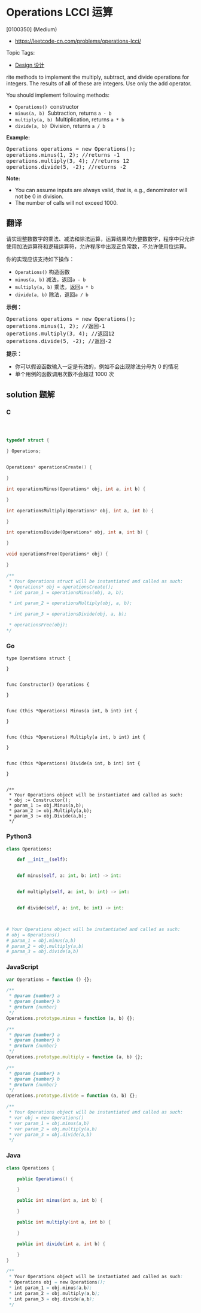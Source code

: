 # Operations LCCI 运算

[0100350] (Medium)

- https://leetcode-cn.com/problems/operations-lcci/

Topic Tags:

- [Design 设计](https://leetcode-cn.com/tag/design/)

rite methods to implement the multiply, subtract, and divide operations for integers. The results of all of these are integers. Use only the add operator.

You should implement following methods:

- `Operations()`  constructor
- `minus(a, b)`  Subtraction, returns `a - b`
- `multiply(a, b)`  Multiplication, returns `a * b`
- `divide(a, b)`  Division, returns `a / b`

**Example:**

<pre>Operations operations = new Operations();
operations.minus(1, 2); //returns -1
operations.multiply(3, 4); //returns 12
operations.divide(5, -2); //returns -2
</pre>

**Note:**

- You can assume inputs are always valid, that is, e.g., denominator will not be 0 in division.
- The number of calls will not exceed 1000.

## 翻译

请实现整数数字的乘法、减法和除法运算，运算结果均为整数数字，程序中只允许使用加法运算符和逻辑运算符，允许程序中出现正负常数，不允许使用位运算。

你的实现应该支持如下操作：

- `Operations()` 构造函数
- `minus(a, b)` 减法，返回`a - b`
- `multiply(a, b)` 乘法，返回`a * b`
- `divide(a, b)` 除法，返回`a / b`

**示例：**

<pre>Operations operations = new Operations();
operations.minus(1, 2); //返回-1
operations.multiply(3, 4); //返回12
operations.divide(5, -2); //返回-2
</pre>

**提示：**

- 你可以假设函数输入一定是有效的，例如不会出现除法分母为 0 的情况
- 单个用例的函数调用次数不会超过 1000 次

## solution 题解

### C

```c



typedef struct {

} Operations;


Operations* operationsCreate() {

}

int operationsMinus(Operations* obj, int a, int b) {

}

int operationsMultiply(Operations* obj, int a, int b) {

}

int operationsDivide(Operations* obj, int a, int b) {

}

void operationsFree(Operations* obj) {

}

/**
 * Your Operations struct will be instantiated and called as such:
 * Operations* obj = operationsCreate();
 * int param_1 = operationsMinus(obj, a, b);

 * int param_2 = operationsMultiply(obj, a, b);

 * int param_3 = operationsDivide(obj, a, b);

 * operationsFree(obj);
*/
```

### Go

```golang
type Operations struct {

}


func Constructor() Operations {

}


func (this *Operations) Minus(a int, b int) int {

}


func (this *Operations) Multiply(a int, b int) int {

}


func (this *Operations) Divide(a int, b int) int {

}


/**
 * Your Operations object will be instantiated and called as such:
 * obj := Constructor();
 * param_1 := obj.Minus(a,b);
 * param_2 := obj.Multiply(a,b);
 * param_3 := obj.Divide(a,b);
 */
```

### Python3

```python
class Operations:

    def __init__(self):


    def minus(self, a: int, b: int) -> int:


    def multiply(self, a: int, b: int) -> int:


    def divide(self, a: int, b: int) -> int:



# Your Operations object will be instantiated and called as such:
# obj = Operations()
# param_1 = obj.minus(a,b)
# param_2 = obj.multiply(a,b)
# param_3 = obj.divide(a,b)
```

### JavaScript

```javascript
var Operations = function () {};

/**
 * @param {number} a
 * @param {number} b
 * @return {number}
 */
Operations.prototype.minus = function (a, b) {};

/**
 * @param {number} a
 * @param {number} b
 * @return {number}
 */
Operations.prototype.multiply = function (a, b) {};

/**
 * @param {number} a
 * @param {number} b
 * @return {number}
 */
Operations.prototype.divide = function (a, b) {};

/**
 * Your Operations object will be instantiated and called as such:
 * var obj = new Operations()
 * var param_1 = obj.minus(a,b)
 * var param_2 = obj.multiply(a,b)
 * var param_3 = obj.divide(a,b)
 */
```

### Java

```java
class Operations {

    public Operations() {

    }

    public int minus(int a, int b) {

    }

    public int multiply(int a, int b) {

    }

    public int divide(int a, int b) {

    }
}

/**
 * Your Operations object will be instantiated and called as such:
 * Operations obj = new Operations();
 * int param_1 = obj.minus(a,b);
 * int param_2 = obj.multiply(a,b);
 * int param_3 = obj.divide(a,b);
 */
```
